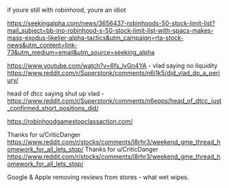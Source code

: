if youre still with robinhood, youre an idiot

https://seekingalpha.com/news/3656437-robinhoods-50-stock-limit-list?mail_subject=bb-ino-robinhood-s-50-stock-limit-list-with-spacs-makes-mass-exodus-likelier-alpha-tactics&utm_campaign=rta-stock-news&utm_content=link-73&utm_medium=email&utm_source=seeking_alpha

https://www.youtube.com/watch?v=6fs_lyGn4YA - vlad saying no liquidity
https://www.reddit.com/r/Superstonk/comments/n6i1k5/did_vlad_do_a_perjury/

head of dtcc saying shut up vlad - https://www.reddit.com/r/Superstonk/comments/n6epps/head_of_dtcc_just_confirmed_short_positions_did/

https://robinhoodgamestopclassaction.com/

Thanks for u/CriticDanger https://www.reddit.com/r/stocks/comments/l8rhr3/weekend_gme_thread_homework_for_all_lets_stop/
Thanks for u/CriticDanger https://www.reddit.com/r/stocks/comments/l8rhr3/weekend_gme_thread_homework_for_all_lets_stop/

Google & Apple removing reviews from stores - what wet wipes.
